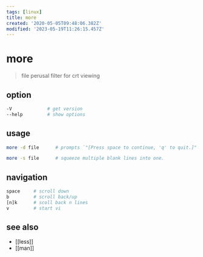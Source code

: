 ```yaml
---
tags: [linux]
title: more
created: '2020-05-05T09:48:06.382Z'
modified: '2023-05-19T11:26:15.457Z'
---
```


# more

> file perusal filter for crt viewing 

## option

```sh
-V             # get version
--help         # show options
```

## usage

```sh
more -d file      # prompts `"[Press space to continue, 'q' to quit.]"`

more -s file      # squeeze multiple blank lines into one. 
```

## navigation

```sh
space     # scroll down
b         # scroll back/up
[n]k      # scoll back n lines
v         # start vi
```

## see also

- [[less]]
- [[man]]
